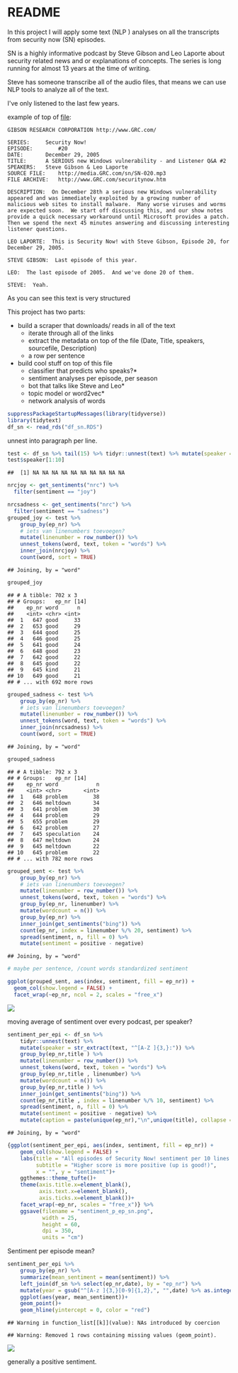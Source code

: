README
================

In this project I will apply some text (NLP ) analyses on all the transcripts from security now (SN) episodes.

SN is a highly informative podcast by Steve Gibson and Leo Laporte about security related news and or explanations of concepts. The series is long running for almost 13 years at the time of writing.

Steve has someone transcribe all of the audio files, that means we can use NLP tools to analyze all of the text.

I've only listened to the last few years.

example of top of [file](https://www.grc.com/sn/sn-020.txt):

    GIBSON RESEARCH CORPORATION http://www.GRC.com/

    SERIES:     Security Now!
    EPISODE:        #20
    DATE:       December 29, 2005
    TITLE:      A SERIOUS new Windows vulnerability - and Listener Q&A #2
    SPEAKERS:   Steve Gibson & Leo Laporte
    SOURCE FILE:    http://media.GRC.com/sn/SN-020.mp3
    FILE ARCHIVE:   http://www.GRC.com/securitynow.htm
        
    DESCRIPTION:  On December 28th a serious new Windows vulnerability appeared and was immediately exploited by a growing number of malicious web sites to install malware.  Many worse viruses and worms are expected soon.  We start off discussing this, and our show notes provide a quick necessary workaround until Microsoft provides a patch.  Then we spend the next 45 minutes answering and discussing interesting listener questions.

    LEO LAPORTE:  This is Security Now! with Steve Gibson, Episode 20, for December 29, 2005.

    STEVE GIBSON:  Last episode of this year.

    LEO:  The last episode of 2005.  And we've done 20 of them.

    STEVE:  Yeah.

As you can see this text is very structured

This project has two parts:

-   build a scraper that downloads/ reads in all of the text
    -   iterate through all of the links
    -   extract the metadata on top of the file (Date, Title, speakers, sourcefile, Description)
    -   a row per sentence
-   build cool stuff on top of this file
    -   classifier that predicts who speaks?\*
    -   sentiment analyses per episode, per season
    -   bot that talks like Steve and Leo\*
    -   topic model or word2vec\*
    -   network analysis of words

``` r
suppressPackageStartupMessages(library(tidyverse))
library(tidytext)
df_sn <- read_rds("df_sn.RDS")
```

unnest into paragraph per line.

``` r
test <- df_sn %>% tail(15) %>% tidyr::unnest(text) %>% mutate(speaker = str_extract(text, "^[A-Z ]{3,}:"))
test$speaker[1:10]
```

    ##  [1] NA NA NA NA NA NA NA NA NA NA

``` r
nrcjoy <- get_sentiments("nrc") %>% 
  filter(sentiment == "joy")

nrcsadness <- get_sentiments("nrc") %>% 
  filter(sentiment == "sadness")
grouped_joy <- test %>% 
    group_by(ep_nr) %>% 
    # iets van linenumbers toevoegen?
    mutate(linenumber = row_number()) %>% 
    unnest_tokens(word, text, token = "words") %>% 
    inner_join(nrcjoy) %>% 
    count(word, sort = TRUE)
```

    ## Joining, by = "word"

``` r
grouped_joy
```

    ## # A tibble: 702 x 3
    ## # Groups:   ep_nr [14]
    ##    ep_nr word      n
    ##    <int> <chr> <int>
    ##  1   647 good     33
    ##  2   653 good     29
    ##  3   644 good     25
    ##  4   646 good     25
    ##  5   641 good     24
    ##  6   648 good     23
    ##  7   642 good     22
    ##  8   645 good     22
    ##  9   645 kind     21
    ## 10   649 good     21
    ## # ... with 692 more rows

``` r
grouped_sadness <- test %>% 
    group_by(ep_nr) %>% 
    # iets van linenumbers toevoegen?
    mutate(linenumber = row_number()) %>% 
    unnest_tokens(word, text, token = "words") %>% 
    inner_join(nrcsadness) %>% 
    count(word, sort = TRUE)
```

    ## Joining, by = "word"

``` r
grouped_sadness
```

    ## # A tibble: 792 x 3
    ## # Groups:   ep_nr [14]
    ##    ep_nr word            n
    ##    <int> <chr>       <int>
    ##  1   648 problem        38
    ##  2   646 meltdown       34
    ##  3   641 problem        30
    ##  4   644 problem        29
    ##  5   655 problem        29
    ##  6   642 problem        27
    ##  7   645 speculation    24
    ##  8   647 meltdown       24
    ##  9   645 meltdown       22
    ## 10   645 problem        22
    ## # ... with 782 more rows

``` r
grouped_sent <- test %>% 
    group_by(ep_nr) %>% 
    # iets van linenumbers toevoegen?
    mutate(linenumber = row_number()) %>% 
    unnest_tokens(word, text, token = "words") %>% 
    group_by(ep_nr, linenumber) %>% 
    mutate(wordcount = n()) %>%
    group_by(ep_nr) %>% 
    inner_join(get_sentiments("bing")) %>%
    count(ep_nr, index = linenumber %/% 20, sentiment) %>%
    spread(sentiment, n, fill = 0) %>%
    mutate(sentiment = positive - negative)
```

    ## Joining, by = "word"

``` r
# maybe per sentence, /count words standardized sentiment

ggplot(grouped_sent, aes(index, sentiment, fill = ep_nr)) +
  geom_col(show.legend = FALSE) +
  facet_wrap(~ep_nr, ncol = 2, scales = "free_x")
```

![](README_files/figure-markdown_github/unnamed-chunk-2-1.png)

moving average of sentiment over every podcast, per speaker?

``` r
sentiment_per_epi <- df_sn %>% 
    tidyr::unnest(text) %>% 
    mutate(speaker = str_extract(text, "^[A-Z ]{3,}:")) %>% 
    group_by(ep_nr,title ) %>% 
    mutate(linenumber = row_number()) %>% 
    unnest_tokens(word, text, token = "words") %>% 
    group_by(ep_nr,title , linenumber) %>% 
    mutate(wordcount = n()) %>%
    group_by(ep_nr,title ) %>% 
    inner_join(get_sentiments("bing")) %>%
    count(ep_nr,title , index = linenumber %/% 10, sentiment) %>%
    spread(sentiment, n, fill = 0) %>%
    mutate(sentiment = positive - negative) %>% 
    mutate(caption = paste(unique(ep_nr),"\n",unique(title), collapse = " "))
```

    ## Joining, by = "word"

``` r
{ggplot(sentiment_per_epi, aes(index, sentiment, fill = ep_nr)) +
    geom_col(show.legend = FALSE) +
    labs(title = "All episodes of Security Now! sentiment per 10 lines episode",
         subtitle = "Higher score is more positive (up is good!)",
         x = "", y = "sentiment")+ 
    ggthemes::theme_tufte()+
    theme(axis.title.x=element_blank(),
          axis.text.x=element_blank(),
          axis.ticks.x=element_blank())+
    facet_wrap(~ep_nr, scales = "free_x")} %>% 
    ggsave(filename = "sentiment_p_ep_sn.png",
           width = 25, 
           height = 60, 
           dpi = 350,
           units = "cm")
```

Sentiment per episode mean?

``` r
sentiment_per_epi %>% 
    group_by(ep_nr) %>% 
    summarize(mean_sentiment = mean(sentiment)) %>% 
    left_join(df_sn %>% select(ep_nr,date), by = "ep_nr") %>% 
    mutate(year = gsub("^[A-z ]{3,}[0-9]{1,2},", "",date) %>% as.integer()) %>% 
    ggplot(aes(year, mean_sentiment))+
    geom_point()+
    geom_hline(yintercept = 0, color = "red")
```

    ## Warning in function_list[[k]](value): NAs introduced by coercion

    ## Warning: Removed 1 rows containing missing values (geom_point).

![](README_files/figure-markdown_github/unnamed-chunk-4-1.png)

generally a positive sentiment.

